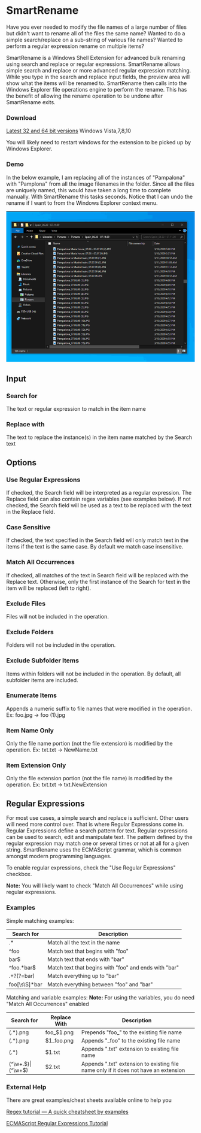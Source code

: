 # SmartRename

Have you ever needed to modify the file names of a large number of files but didn't want to rename all of the files the same name? Wanted to do a simple search/replace on a sub-string of various file names? Wanted to perform a regular expression rename on multiple items?  

SmartRename is a Windows Shell Extension for advanced bulk renaming using search and replace or regular expressions.  SmartRename allows simple search and replace or more advanced regular expression matching.  While you type in the search and replace input fields, the preview area will show what the items will be renamed to.  SmartRename then calls into the Windows Explorer file operations engine to perform the rename.  This has the benefit of allowing the rename operation to be undone after SmartRename exits.

### Download
[Latest 32 and 64 bit versions](https://github.com/chrdavis/SmartRename/releases/latest) 
Windows Vista,7,8,10

You will likely need to restart windows for the extension to be picked up by Windows Explorer.

### Demo

In the below example, I am replacing all of the instances of "Pampalona" with "Pamplona" from all the image filenames in the folder.  Since all the files are uniquely named, this would have taken a long time to complete manually.  With SmartRename this tasks seconds.  Notice that I can undo the rename if I want to from the Windows Explorer context menu.

![Image description](/Images/SmartRenameDemo.gif)

## Input

### Search for

The text or regular expression to match in the item name

### Replace with

The text to replace the instance(s) in the item name matched by the Search text

## Options

### Use Regular Expressions

If checked, the Search field will be interpreted as a regular expression. The Replace field can also contain regex variables (see examples below).  If not checked, the Search field will be used as a text to be replaced with the text in the Replace field.

### Case Sensitive

If checked, the text specified in the Search field will only match text in the items if the text is the same case.  By default we match case insensitive.

### Match All Occurrences

If checked, all matches of the text in Search field will be replaced with the Replace text.  Otherwise, only the first instance of the Search for text in the item will be replaced (left to right).

### Exclude Files

Files will not be included in the operation.

### Exclude Folders

Folders will not be included in the operation.

### Exclude Subfolder Items

Items within folders will not be included in the operation.  By default, all subfolder items are included.

### Enumerate Items

Appends a numeric suffix to file names that were modified in the operation. 
Ex: foo.jpg -> foo (1).jpg

### Item Name Only

Only the file name portion (not the file extension) is modified by the operation.
Ex: txt.txt ->  NewName.txt

### Item Extension Only

Only the file extension portion (not the file name) is modified by the operation.
Ex: txt.txt -> txt.NewExtension

## Regular Expressions

For most use cases, a simple search and replace is sufficient.  Other users will need more control over.  That is where Regular Expressions come in.  Regular Expressions define a search pattern for text.  Regular expressions can be used to search, edit and manipulate text. The pattern defined by the regular expression may match one or several times or not at all for a given string.  SmartRename uses the ECMAScript grammar, which is common amongst modern programming languages.

To enable regular expressions, check the "Use Regular Expressions" checkbox. 

**Note:** You will likely want to check "Match All Occurrences" while using regular expressions.

### Examples

Simple matching examples:

| Search for     | Description                                           |
| -------------- | ------------- |
| .*             | Match all the text in the name                        |
| ^foo           | Match text that begins with "foo"                     |
| bar$           | Match text that ends with "bar"                       |
| ^foo.\*bar$     | Match text that begins with "foo" and ends with "bar" |
| .+?(?=bar)     | Match everything up to "bar"                          |
| foo[\s\S]\*bar | Match everything between "foo" and "bar"              |

Matching and variable examples:
**Note:** For using the variables, you do need "Match All Occurrences" enabled

| Search for | Replace With  | Description                                |
| ---------- | ------------- |--------------------------------------------|
| (.\*).png  | foo\_$1.png   | Prepends "foo\_" to the existing file name |
| (.\*).png  | $1\_foo.png   | Appends "\_foo" to the existing file name  |
| (.\*)      | $1.txt        | Appends ".txt" extension to existing file name |
| (^\w+\.$)\|(^\w+$) | $2.txt | Appends ".txt" extension to existing file name only if it does not have an extension |

### External Help

There are great examples/cheat sheets available online to help you

[Regex tutorial — A quick cheatsheet by examples](https://medium.com/factory-mind/regex-tutorial-a-simple-cheatsheet-by-examples-649dc1c3f285)

[ECMAScript Regular Expressions Tutorial](https://o7planning.org/en/12219/ecmascript-regular-expressions-tutorial)
